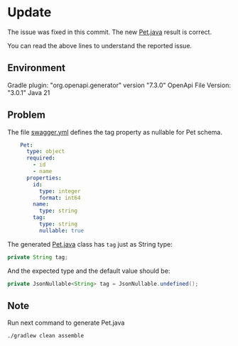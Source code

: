 # Update

The issue was fixed in this commit. The new [Pet.java](build/generated-src/swagger/src/main/java/org/openapitools/model/Pet.java) result is correct.

You can read the above lines to understand the reported issue.

## Environment

Gradle plugin: "org.openapi.generator" version "7.3.0"
OpenApi File Version: "3.0.1"
Java 21

## Problem

The file [swagger.yml](swagger.yml) defines the tag property as nullable for Pet schema.

```yaml
    Pet:
      type: object
      required:
        - id
        - name
      properties:
        id:
          type: integer
          format: int64
        name:
          type: string
        tag:
          type: string
          nullable: true 
```

The generated [Pet.java](build/generated-src/swagger/src/main/java/org/openapitools/client/model/Pet.java) class has `tag` just as String type:

```java
private String tag;
```

And the expected type and the default value should be:

```java
private JsonNullable<String> tag = JsonNullable.undefined();
```

## Note

Run next command to generate Pet.java

```shell
./gradlew clean assemble
```
